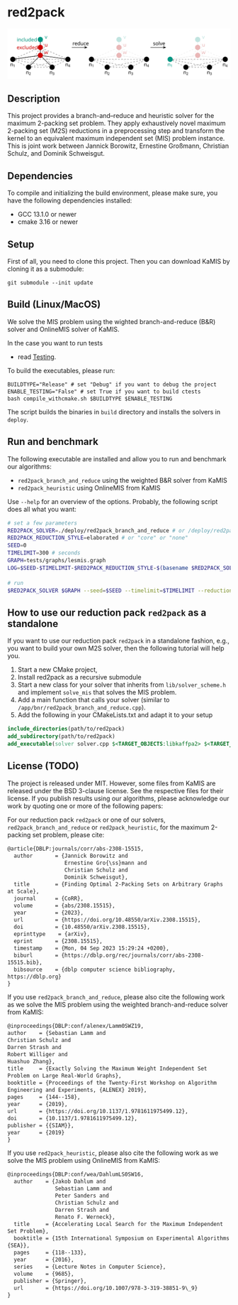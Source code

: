 # red2pack
![reduce-and-transform](img/reduce-and-transform.svg "Red2pack: Apply maximum 2-packing set reductions and transform to maximum independent set problem")

## Description
This project provides a branch-and–reduce and heuristic solver for the maximum 2-packing set problem.
They apply exhaustively novel maximum 2-packing set (M2S) reductions in a preprocessing step and transform the kernel to an equivalent maximum independent set (MIS) problem instance.
This is joint work between Jannick Borowitz, Ernestine Großmann, Christian Schulz, and Dominik Schweisgut.

## Dependencies
To compile and initializing the build environment, please make sure, you have the following dependencies installed:
- GCC 13.1.0 or newer
- cmake 3.16 or newer

## Setup
First of all, you need to clone this project. Then you can download KaMIS by cloning it as a submodule:
```shell
git submodule --init update
```

## Build (Linux/MacOS)
We solve the MIS problem using the wighted branch-and-reduce (B&R) solver and OnlineMIS solver of KaMIS. 

In the case you want to run tests
- read [Testing](tests/README.md).

To build the executables, please run:
```shell
BUILDTYPE="Release" # set "Debug" if you want to debug the project
ENABLE_TESTING="False" # set True if you want to build ctests
bash compile_withcmake.sh $BUILDTYPE $ENABLE_TESTING
```

The script builds the binaries in `build` directory and installs the solvers in `deploy`.

## Run and benchmark
The following executable are installed and allow you to run and benchmark our algorithms:
- `red2pack_branch_and_reduce` using the weighted B&R solver from KaMIS
- `red2pack_heuristic` using OnlineMIS from KaMIS

Use `--help` for an overview of the options. Probably, the following script does all what you want:
```bash
# set a few parameters
RED2PACK_SOLVER=./deploy/red2pack_branch_and_reduce # or /deploy/red2pack_heuristic
RED2PACK_REDUCTION_STYLE=elaborated # or "core" or "none"
SEED=0
TIMELIMIT=300 # seconds
GRAPH=tests/graphs/lesmis.graph
LOG=$SEED-$TIMELIMIT-$RED2PACK_REDUCTION_STYLE-$(basename $RED2PACK_SOLVER)-$(basename ${GRAPH%.graph}).log

# run
$RED2PACK_SOLVER $GRAPH --seed=$SEED --timelimit=$TIMELIMIT --reduction_style2=$RED2PACK_REDUCTION_STYLE --console_log=$LOG
```

## How to use our reduction pack `red2pack` as a standalone
If you want to use our reduction pack `red2pack` in a standalone fashion, e.g., you want to build your own M2S solver,
then the following tutorial will help you.

1. Start a new CMake project,
2. Install red2pack as a recursive submodule
3. Start a new class for your solver that inherits from `lib/solver_scheme.h` and implement `solve_mis` that solves the MIS problem.
4. Add a main function that calls your solver (similar to `/app/bnr/red2pack_branch_and_reduce.cpp`).
5. Add the following in your CMakeLists.txt and adapt it to your setup  
```cmake
include_directories(path/to/red2pack)
add_subdirectory(path/to/red2pack)
add_executable(solver solver.cpp $<TARGET_OBJECTS:libkaffpa2> $<TARGET_OBJECTS:libsources> $<TARGET_OBJECTS:libred2pack>)
```

## License (TODO)
The project is released under MIT. However, some files from KaMIS are released under the BSD 3-clause license. See the respective files for their license. If you publish results using our algorithms, please acknowledge our work by quoting one or more of the following papers:

For our reduction pack `red2pack` or one of our solvers, `red2pack_branch_and_reduce` or `red2pack_heuristic`, for the maximum 2-packing set problem,
please cite:
```text
@article{DBLP:journals/corr/abs-2308-15515,
  author       = {Jannick Borowitz and
                  Ernestine Gro{\ss}mann and
                  Christian Schulz and
                  Dominik Schweisgut},
  title        = {Finding Optimal 2-Packing Sets on Arbitrary Graphs at Scale},
  journal      = {CoRR},
  volume       = {abs/2308.15515},
  year         = {2023},
  url          = {https://doi.org/10.48550/arXiv.2308.15515},
  doi          = {10.48550/arXiv.2308.15515},
  eprinttype    = {arXiv},
  eprint       = {2308.15515},
  timestamp    = {Mon, 04 Sep 2023 15:29:24 +0200},
  biburl       = {https://dblp.org/rec/journals/corr/abs-2308-15515.bib},
  bibsource    = {dblp computer science bibliography, https://dblp.org}
}
```

If you use `red2pack_branch_and_reduce`, please also cite the following work as we solve the MIS problem using the weighted branch-and-reduce solver from KaMIS:
```text
@inproceedings{DBLP:conf/alenex/Lamm0SWZ19,
author    = {Sebastian Lamm and
Christian Schulz and
Darren Strash and
Robert Williger and
Huashuo Zhang},
title     = {Exactly Solving the Maximum Weight Independent Set Problem on Large Real-World Graphs},
booktitle = {Proceedings of the Twenty-First Workshop on Algorithm Engineering and Experiments, {ALENEX} 2019},
pages     = {144--158},
year      = {2019},
url       = {https://doi.org/10.1137/1.9781611975499.12},
doi       = {10.1137/1.9781611975499.12},
publisher = {{SIAM}},
year      = {2019}
}
```

If you use `red2pack_heuristic`, please also cite the following work as we solve the MIS problem using OnlineMIS from KaMIS:
```text
@inproceedings{DBLP:conf/wea/DahlumLS0SW16,
  author    = {Jakob Dahlum and
               Sebastian Lamm and
               Peter Sanders and
               Christian Schulz and
               Darren Strash and
               Renato F. Werneck},
  title     = {Accelerating Local Search for the Maximum Independent Set Problem},
  booktitle = {15th International Symposium on Experimental Algorithms {SEA}},
  pages     = {118--133},
  year      = {2016},
  series    = {Lecture Notes in Computer Science},
  volume    = {9685},
  publisher = {Springer},
  url       = {https://doi.org/10.1007/978-3-319-38851-9\_9}
}
```
